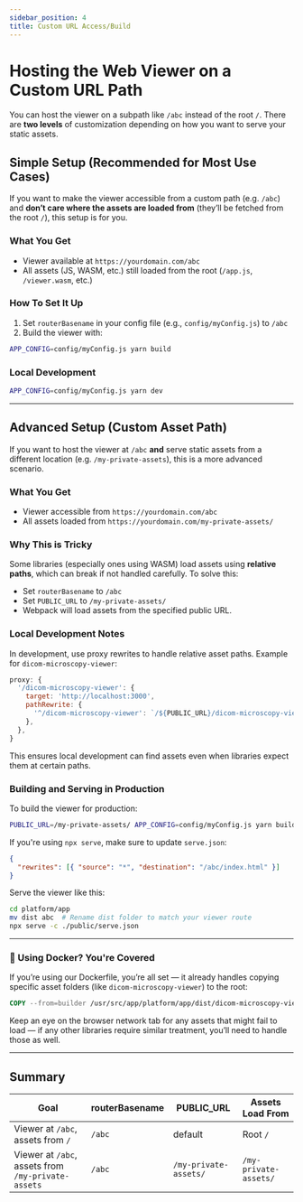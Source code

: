 ```yaml
---
sidebar_position: 4
title: Custom URL Access/Build
---
```



# Hosting the Web Viewer on a Custom URL Path

You can host the viewer on a subpath like `/abc` instead of the root `/`. There are **two levels** of customization depending on how you want to serve your static assets.


## Simple Setup (Recommended for Most Use Cases)

If you want to make the viewer accessible from a custom path (e.g. `/abc`) and **don’t care where the assets are loaded from** (they’ll be fetched from the root `/`), this setup is for you.

### What You Get

- Viewer available at `https://yourdomain.com/abc`
- All assets (JS, WASM, etc.) still loaded from the root (`/app.js`, `/viewer.wasm`, etc.)

### How To Set It Up

1. Set `routerBasename` in your config file (e.g., `config/myConfig.js`) to `/abc`
2. Build the viewer with:

```bash
APP_CONFIG=config/myConfig.js yarn build
```

### Local Development

```bash
APP_CONFIG=config/myConfig.js yarn dev
```

---

##  Advanced Setup (Custom Asset Path)

If you want to host the viewer at `/abc` **and** serve static assets from a different location (e.g. `/my-private-assets`), this is a more advanced scenario.

### What You Get

- Viewer accessible from `https://yourdomain.com/abc`
- All assets loaded from `https://yourdomain.com/my-private-assets/`

### Why This is Tricky

Some libraries (especially ones using WASM) load assets using **relative paths**, which can break if not handled carefully. To solve this:

- Set `routerBasename` to `/abc`
- Set `PUBLIC_URL` to `/my-private-assets/`
- Webpack will load assets from the specified public URL.

### Local Development Notes

In development, use proxy rewrites to handle relative asset paths. Example for `dicom-microscopy-viewer`:

```js
proxy: {
  '/dicom-microscopy-viewer': {
    target: 'http://localhost:3000',
    pathRewrite: {
      '^/dicom-microscopy-viewer': `/${PUBLIC_URL}/dicom-microscopy-viewer`,
    },
  },
}
```

This ensures local development can find assets even when libraries expect them at certain paths.


### Building and Serving in Production

To build the viewer for production:

```bash
PUBLIC_URL=/my-private-assets/ APP_CONFIG=config/myConfig.js yarn build
```

If you're using `npx serve`, make sure to update `serve.json`:

```json
{
  "rewrites": [{ "source": "*", "destination": "/abc/index.html" }]
}
```

Serve the viewer like this:

```bash
cd platform/app
mv dist abc  # Rename dist folder to match your viewer route
npx serve -c ./public/serve.json
```

---

### 🐳 Using Docker? You're Covered

If you’re using our Dockerfile, you’re all set — it already handles copying specific asset folders (like `dicom-microscopy-viewer`) to the root:

```Dockerfile
COPY --from=builder /usr/src/app/platform/app/dist/dicom-microscopy-viewer /usr/share/nginx/html/dicom-microscopy-viewer
```

Keep an eye on the browser network tab for any assets that might fail to load — if any other libraries require similar treatment, you’ll need to handle those as well.

---

## Summary

| Goal                              | routerBasename | PUBLIC_URL           | Assets Load From        |
|-----------------------------------|----------------|-----------------------|--------------------------|
| Viewer at `/abc`, assets from `/` | `/abc`         | default                   | Root `/`                 |
| Viewer at `/abc`, assets from `/my-private-assets` | `/abc`         | `/my-private-assets/`  | `/my-private-assets/`    |
